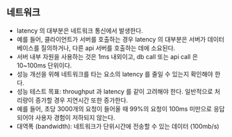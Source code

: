 ## 네트워크
- latency 의 대부분은 네트워크 통신에서 발생한다.
- 예를 들어, 클라이언트가 서버를 호출하는 경우 latency 의 대부분은 서버가 데이터베이스를 질의하거나, 다른 api 서버를 호출하는 데에 소요된다.
- 서버 내부 자원을 사용하는 것은 1ms 내외이고, db call 또는 api call 은 10~100ms 단위이다.
- 성능 개선을 위해 네트워크를 타는 요소의 latency 를 줄일 수 있는지 확인해야 한다.
- 성능 테스트 목표: throughput 과 latency 를 같이 고려해야 한다. 일반적으로 처리량이 증가할 경우 지연시간 또한 증가한다.
- 예를 들어, 초당 3000개의 요청이 들어올 때 99%의 요청이 100ms 미만으로 응답되어야 사용자 경험이 저하되지 않는다.
- 대역폭 (bandwidth): 네트워크가 단위시간에 전송할 수 있는 데이터 (100mb/s)
